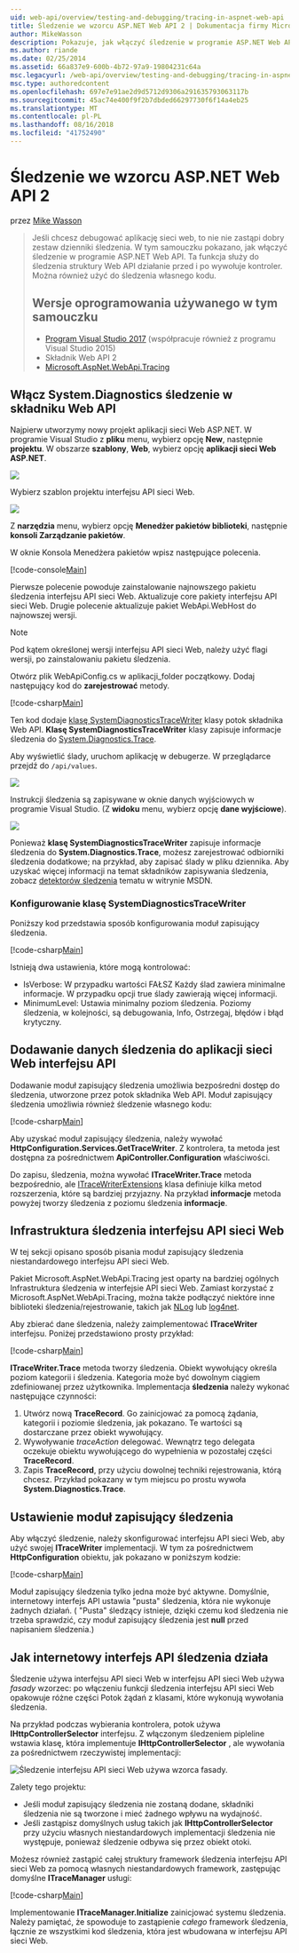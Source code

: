 ```yaml
---
uid: web-api/overview/testing-and-debugging/tracing-in-aspnet-web-api
title: Śledzenie we wzorcu ASP.NET Web API 2 | Dokumentacja firmy Microsoft
author: MikeWasson
description: Pokazuje, jak włączyć śledzenie w programie ASP.NET Web API.
ms.author: riande
ms.date: 02/25/2014
ms.assetid: 66a837e9-600b-4b72-97a9-19804231c64a
msc.legacyurl: /web-api/overview/testing-and-debugging/tracing-in-aspnet-web-api
msc.type: authoredcontent
ms.openlocfilehash: 697e7e91ae2d9d5712d9306a291635793063117b
ms.sourcegitcommit: 45ac74e400f9f2b7dbded66297730f6f14a4eb25
ms.translationtype: MT
ms.contentlocale: pl-PL
ms.lasthandoff: 08/16/2018
ms.locfileid: "41752490"
---
```

<a name="tracing-in-aspnet-web-api-2"></a>Śledzenie we wzorcu ASP.NET Web API 2
====================
przez [Mike Wasson](https://github.com/MikeWasson)

> Jeśli chcesz debugować aplikację sieci web, to nie nie zastąpi dobry zestaw dzienniki śledzenia. W tym samouczku pokazano, jak włączyć śledzenie w programie ASP.NET Web API. Ta funkcja służy do śledzenia struktury Web API działanie przed i po wywołuje kontroler. Można również użyć do śledzenia własnego kodu.
> 
> ## <a name="software-versions-used-in-the-tutorial"></a>Wersje oprogramowania używanego w tym samouczku
> 
> 
> - [Program Visual Studio 2017](https://www.visualstudio.com/downloads/) (współpracuje również z programu Visual Studio 2015)
> - Składnik Web API 2
> - [Microsoft.AspNet.WebApi.Tracing](http://www.nuget.org/packages/Microsoft.AspNet.WebApi.Tracing)


## <a name="enable-systemdiagnostics-tracing-in-web-api"></a>Włącz System.Diagnostics śledzenie w składniku Web API

Najpierw utworzymy nowy projekt aplikacji sieci Web ASP.NET. W programie Visual Studio z **pliku** menu, wybierz opcję **New**, następnie **projektu**. W obszarze **szablony**, **Web**, wybierz opcję **aplikacji sieci Web ASP.NET**.

[![](tracing-in-aspnet-web-api/_static/image2.png)](tracing-in-aspnet-web-api/_static/image1.png)

Wybierz szablon projektu interfejsu API sieci Web.

[![](tracing-in-aspnet-web-api/_static/image4.png)](tracing-in-aspnet-web-api/_static/image3.png)

Z **narzędzia** menu, wybierz opcję **Menedżer pakietów biblioteki**, następnie **konsoli Zarządzanie pakietów**.

W oknie Konsola Menedżera pakietów wpisz następujące polecenia.

[!code-console[Main](tracing-in-aspnet-web-api/samples/sample1.cmd)]

Pierwsze polecenie powoduje zainstalowanie najnowszego pakietu śledzenia interfejsu API sieci Web. Aktualizuje core pakiety interfejsu API sieci Web. Drugie polecenie aktualizuje pakiet WebApi.WebHost do najnowszej wersji.

> [!NOTE]
> Pod kątem określonej wersji interfejsu API sieci Web, należy użyć flagi wersji, po zainstalowaniu pakietu śledzenia.


Otwórz plik WebApiConfig.cs w aplikacji\_folder początkowy. Dodaj następujący kod do **zarejestrować** metody.

[!code-csharp[Main](tracing-in-aspnet-web-api/samples/sample2.cs?highlight=6)]

Ten kod dodaje [klasę SystemDiagnosticsTraceWriter](https://msdn.microsoft.com/library/system.web.http.tracing.systemdiagnosticstracewriter.aspx) klasy potok składnika Web API. **Klasę SystemDiagnosticsTraceWriter** klasy zapisuje informacje śledzenia do [System.Diagnostics.Trace](https://msdn.microsoft.com/library/system.diagnostics.trace).

Aby wyświetlić ślady, uruchom aplikację w debugerze. W przeglądarce przejdź do `/api/values`.

![](tracing-in-aspnet-web-api/_static/image5.png)

Instrukcji śledzenia są zapisywane w oknie danych wyjściowych w programie Visual Studio. (Z **widoku** menu, wybierz opcję **dane wyjściowe**).

[![](tracing-in-aspnet-web-api/_static/image7.png)](tracing-in-aspnet-web-api/_static/image6.png)

Ponieważ **klasę SystemDiagnosticsTraceWriter** zapisuje informacje śledzenia do **System.Diagnostics.Trace**, możesz zarejestrować odbiorniki śledzenia dodatkowe; na przykład, aby zapisać ślady w pliku dziennika. Aby uzyskać więcej informacji na temat składników zapisywania śledzenia, zobacz [detektorów śledzenia](https://msdn.microsoft.com/library/4y5y10s7.aspx) tematu w witrynie MSDN.

### <a name="configuring-systemdiagnosticstracewriter"></a>Konfigurowanie klasę SystemDiagnosticsTraceWriter

Poniższy kod przedstawia sposób konfigurowania moduł zapisujący śledzenia.

[!code-csharp[Main](tracing-in-aspnet-web-api/samples/sample3.cs)]

Istnieją dwa ustawienia, które mogą kontrolować:

- IsVerbose: W przypadku wartości FAŁSZ Każdy ślad zawiera minimalne informacje. W przypadku opcji true ślady zawierają więcej informacji.
- MinimumLevel: Ustawia minimalny poziom śledzenia. Poziomy śledzenia, w kolejności, są debugowania, Info, Ostrzegaj, błędów i błąd krytyczny.

## <a name="adding-traces-to-your-web-api-application"></a>Dodawanie danych śledzenia do aplikacji sieci Web interfejsu API

Dodawanie moduł zapisujący śledzenia umożliwia bezpośredni dostęp do śledzenia, utworzone przez potok składnika Web API. Moduł zapisujący śledzenia umożliwia również śledzenie własnego kodu:

[!code-csharp[Main](tracing-in-aspnet-web-api/samples/sample4.cs)]

Aby uzyskać moduł zapisujący śledzenia, należy wywołać **HttpConfiguration.Services.GetTraceWriter**. Z kontrolera, ta metoda jest dostępna za pośrednictwem **ApiController.Configuration** właściwości.

Do zapisu, śledzenia, można wywołać **ITraceWriter.Trace** metoda bezpośrednio, ale [ITraceWriterExtensions](https://msdn.microsoft.com/library/system.web.http.tracing.itracewriterextensions.aspx) klasa definiuje kilka metod rozszerzenia, które są bardziej przyjazny. Na przykład **informacje** metoda powyżej tworzy śledzenia z poziomu śledzenia **informacje**.

## <a name="web-api-tracing-infrastructure"></a>Infrastruktura śledzenia interfejsu API sieci Web

W tej sekcji opisano sposób pisania moduł zapisujący śledzenia niestandardowego interfejsu API sieci Web.

Pakiet Microsoft.AspNet.WebApi.Tracing jest oparty na bardziej ogólnych Infrastruktura śledzenia w interfejsie API sieci Web. Zamiast korzystać z Microsoft.AspNet.WebApi.Tracing, można także podłączyć niektóre inne biblioteki śledzenia/rejestrowanie, takich jak [NLog](http://nlog-project.org/) lub [log4net](http://logging.apache.org/log4net/).

Aby zbierać dane śledzenia, należy zaimplementować **ITraceWriter** interfejsu. Poniżej przedstawiono prosty przykład:

[!code-csharp[Main](tracing-in-aspnet-web-api/samples/sample5.cs)]

**ITraceWriter.Trace** metoda tworzy śledzenia. Obiekt wywołujący określa poziom kategorii i śledzenia. Kategoria może być dowolnym ciągiem zdefiniowanej przez użytkownika. Implementacja **śledzenia** należy wykonać następujące czynności:

1. Utwórz nową **TraceRecord**. Go zainicjować za pomocą żądania, kategorii i poziomie śledzenia, jak pokazano. Te wartości są dostarczane przez obiekt wywołujący.
2. Wywoływanie *traceAction* delegować. Wewnątrz tego delegata oczekuje obiektu wywołującego do wypełnienia w pozostałej części **TraceRecord**.
3. Zapis **TraceRecord**, przy użyciu dowolnej techniki rejestrowania, którą chcesz. Przykład pokazany w tym miejscu po prostu wywoła **System.Diagnostics.Trace**.

## <a name="setting-the-trace-writer"></a>Ustawienie moduł zapisujący śledzenia

Aby włączyć śledzenie, należy skonfigurować interfejsu API sieci Web, aby użyć swojej **ITraceWriter** implementacji. W tym za pośrednictwem **HttpConfiguration** obiektu, jak pokazano w poniższym kodzie:

[!code-csharp[Main](tracing-in-aspnet-web-api/samples/sample6.cs)]

Moduł zapisujący śledzenia tylko jedna może być aktywne. Domyślnie, internetowy interfejs API ustawia &quot;pusta&quot; śledzenia, która nie wykonuje żadnych działań. ( &quot;Pusta&quot; śledzący istnieje, dzięki czemu kod śledzenia nie trzeba sprawdzić, czy moduł zapisujący śledzenia jest **null** przed napisaniem śledzenia.)

## <a name="how-web-api-tracing-works"></a>Jak internetowy interfejs API śledzenia działa

Śledzenie używa interfejsu API sieci Web w interfejsu API sieci Web używa *fasady* wzorzec: po włączeniu funkcji śledzenia interfejsu API sieci Web opakowuje różne części Potok żądań z klasami, które wykonują wywołania śledzenia.

Na przykład podczas wybierania kontrolera, potok używa **IHttpControllerSelector** interfejsu. Z włączonym śledzeniem pipleline wstawia klasę, która implementuje **IHttpControllerSelector** , ale wywołania za pośrednictwem rzeczywistej implementacji:

![Śledzenie interfejsu API sieci Web używa wzorca fasady.](tracing-in-aspnet-web-api/_static/image8.png)

Zalety tego projektu:

- Jeśli moduł zapisujący śledzenia nie zostaną dodane, składniki śledzenia nie są tworzone i mieć żadnego wpływu na wydajność.
- Jeśli zastąpisz domyślnych usług takich jak **IHttpControllerSelector** przy użyciu własnych niestandardowych implementacji śledzenia nie występuje, ponieważ śledzenie odbywa się przez obiekt otoki.

Możesz również zastąpić całej struktury framework śledzenia interfejsu API sieci Web za pomocą własnych niestandardowych framework, zastępując domyślne **ITraceManager** usługi:

[!code-csharp[Main](tracing-in-aspnet-web-api/samples/sample7.cs)]

Implementowanie **ITraceManager.Initialize** zainicjować systemu śledzenia. Należy pamiętać, że spowoduje to zastąpienie *całego* framework śledzenia, łącznie ze wszystkimi kod śledzenia, która jest wbudowana w interfejsu API sieci Web.
